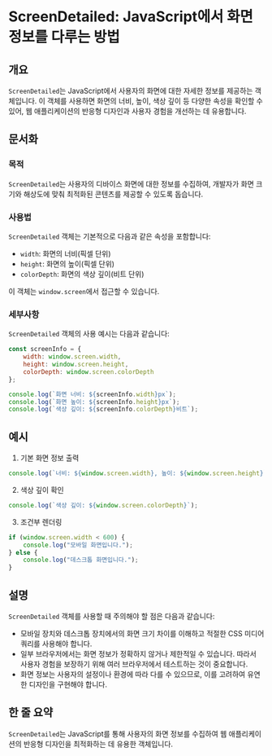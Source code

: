 <!--
Meta Description: # ScreenDetailed: JavaScript에서 화면 정보를 다루는 방법 ## 개요 `ScreenDetailed`는 JavaScript에서 사용자의 화면에 대한 자세한 정보를 제공하는 객체입니다. 이 객체를 사용하면 화면의 너비, 높이, 색상 깊이 등 다양한 속...
Meta Keywords: window, screen, screendetailed, console, log
-->

# ScreenDetailed: JavaScript에서 화면 정보를 다루는 방법

## 개요
`ScreenDetailed`는 JavaScript에서 사용자의 화면에 대한 자세한 정보를 제공하는 객체입니다. 이 객체를 사용하면 화면의 너비, 높이, 색상 깊이 등 다양한 속성을 확인할 수 있어, 웹 애플리케이션의 반응형 디자인과 사용자 경험을 개선하는 데 유용합니다.

## 문서화
### 목적
`ScreenDetailed`는 사용자의 디바이스 화면에 대한 정보를 수집하여, 개발자가 화면 크기와 해상도에 맞춰 최적화된 콘텐츠를 제공할 수 있도록 돕습니다.

### 사용법
`ScreenDetailed` 객체는 기본적으로 다음과 같은 속성을 포함합니다:
- `width`: 화면의 너비(픽셀 단위)
- `height`: 화면의 높이(픽셀 단위)
- `colorDepth`: 화면의 색상 깊이(비트 단위)

이 객체는 `window.screen`에서 접근할 수 있습니다.

### 세부사항
`ScreenDetailed` 객체의 사용 예시는 다음과 같습니다:

```javascript
const screenInfo = {
    width: window.screen.width,
    height: window.screen.height,
    colorDepth: window.screen.colorDepth
};

console.log(`화면 너비: ${screenInfo.width}px`);
console.log(`화면 높이: ${screenInfo.height}px`);
console.log(`색상 깊이: ${screenInfo.colorDepth}비트`);
```

## 예시
1. 기본 화면 정보 출력

```javascript
console.log(`너비: ${window.screen.width}, 높이: ${window.screen.height}`);
```

2. 색상 깊이 확인

```javascript
console.log(`색상 깊이: ${window.screen.colorDepth}`);
```

3. 조건부 렌더링

```javascript
if (window.screen.width < 600) {
    console.log("모바일 화면입니다.");
} else {
    console.log("데스크톱 화면입니다.");
}
```

## 설명
`ScreenDetailed` 객체를 사용할 때 주의해야 할 점은 다음과 같습니다:
- 모바일 장치와 데스크톱 장치에서의 화면 크기 차이를 이해하고 적절한 CSS 미디어 쿼리를 사용해야 합니다.
- 일부 브라우저에서는 화면 정보가 정확하지 않거나 제한적일 수 있습니다. 따라서 사용자 경험을 보장하기 위해 여러 브라우저에서 테스트하는 것이 중요합니다.
- 화면 정보는 사용자의 설정이나 환경에 따라 다를 수 있으므로, 이를 고려하여 유연한 디자인을 구현해야 합니다.

## 한 줄 요약
`ScreenDetailed`는 JavaScript를 통해 사용자의 화면 정보를 수집하여 웹 애플리케이션의 반응형 디자인을 최적화하는 데 유용한 객체입니다.